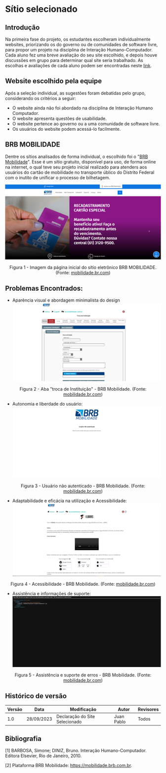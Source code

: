 # Sítio selecionado 

## Introdução

Na primeira fase do projeto, os estudantes escolheram individualmente websites, priorizando os do governo ou de comunidades de software livre, para propor um projeto na disciplina de Interação Humano-Computador. Cada aluno fez uma breve avaliação do seu site escolhido, e depois houve discussões em grupo para determinar qual site seria trabalhado. As escolhas e avaliações de cada aluno podem ser encontradas neste [link](./lista_Site.md).

## Website escolhido pela equipe

Após a seleção individual, as sugestões foram debatidas pelo grupo, considerando os critérios a seguir:

- O website ainda não foi abordado na disciplina de Interação Humano Computador.
- O website apresenta questões de usabilidade.
- O website pertence ao governo ou a uma comunidade de software livre.
- Os usuários do website podem acessá-lo facilmente.

## BRB MOBILIDADE

Dentre os sítios analisados de forma individual, o escolhido foi o "[BRB Mobilidade](https://mobilidade.brb.com.br)". Esse é um sítio gratuito, disponível para uso, de forma online na internet, o qual teve seu projeto inicial realizado para atenders aos usuários do cartão de mobilidade no transporte úblico do Distrito Federal com o inutito de unificar o processo de bilhetagem.


![Imagem do BRB Mobilidade](assets/brb.png)

<div style="text-align: center">
<p>Figura 1 - Imagem da página inicial do sítio eletrônico BRB MOBILIDADE. (Fonte: <a href="https://mobilidade.brb.com.br">mobilidade.br.com</a>)</p>
</div>

## Problemas Encontrados:

- Aparência visual e abordagem minimalista do design
![Aparência visual do BRB Mobilidade](assets/troca.png)
<div style="text-align: center">
<p>Figura 2 - Aba "troca de Instituição" - BRB Mobilidade. (Fonte: <a href="https://mobilidade.brb.com.br">mobilidade.br.com</a>)</p>
</div>

- Autonomia e liberdade do usuário:
![Autonomia](assets/erro.png)
<div style="text-align: center">
<p>Figura 3 - Usuário não autenticado - BRB Mobilidade. (Fonte: <a href="https://mobilidade.brb.com.br">mobilidade.br.com</a>)</p>
</div>


- Adaptabilidade e eficácia na utilização e Acessibilidade:
![acessibilidade](assets/libras.png)
<div style="text-align: center">
<p>Figura 4 - Acessibilidade - BRB Mobilidade. (Fonte: <a href="https://mobilidade.brb.com.br">mobilidade.br.com</a>)</p>
</div>



- Assistência e informações de suporte:
![erro sem assistência](assets/erro2.png)
<div style="text-align: center">
<p>Figura 5 - Assistência e suporte de erros - BRB Mobilidade. (Fonte: <a href="https://mobilidade.brb.com.br">mobilidade.br.com</a>)</p>
</div>




## Histórico de versão

| Versão | Data       | Modificação                             | Autor                         | Revisores                         |
| ------ | ---------- | --------------------------------------- | ----------------------------- |-----------------------------------|
|    1.0   |   28/09/2023   |   Declaração do Site Selecionado |  Juan Pablo| Todos |

## Bibliografia

[1] BARBOSA, Simone; DINIZ, Bruno. Interação Humano-Computador. Editora Elsevier, Rio de Janeiro, 2010.

[2] Plataforma BRB Mobilidade: <https://mobilidade.brb.com.br>. 

